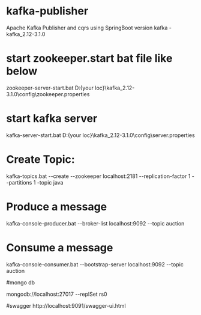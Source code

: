 # kafka-publisher
Apache Kafka Publisher and cqrs using SpringBoot
version kafka -kafka_2.12-3.1.0

# start zookeeper.start bat file like below
zookeeper-server-start.bat D:\{your loc}\kafka_2.12-3.1.0\config\zookeeper.properties

# start kafka server
kafka-server-start.bat D:\{your loc}\kafka_2.12-3.1.0\config\server.properties

# Create Topic:
kafka-topics.bat --create --zookeeper localhost:2181 --replication-factor 1 --partitions 1 -topic java

# Produce a message 
kafka-console-producer.bat --broker-list localhost:9092 --topic auction

# Consume a message
kafka-console-consumer.bat --bootstrap-server localhost:9092 --topic auction


#mongo db 

mongodb://localhost:27017  --replSet rs0

#swagger
http://localhost:9091/swagger-ui.html
